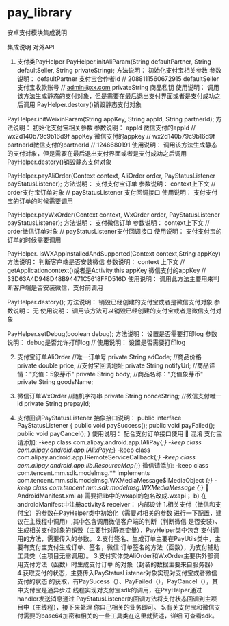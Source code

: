 # pay_library
安卓支付模块集成说明


集成说明	对外API
1.	支付类PayHelper
PayHelper.initAliParam(String defaultPartner, String defaultSeller, String privateString);
方法说明：
初始化支付宝相关参数
参数说明：
defaultPartner 支付宝合作者Id  // 2088111560672915
defaultSeller 支付宝收款账号  // admin@xx.com
privateString 商品私钥
使用说明：
调用该方法生成静态的支付对象，但是需要在最后退出支付界面或者是支付成功之后调用
PayHelper.destory()销毁静态支付对象

PayHelper.initWeixinParam(String appKey, String appId, String partnerId);
方法说明：
初始化支付宝相关参数
参数说明：
appId 微信支付的appId  // wx2d140b79c9b16d9f
appKey 微信支付的appkey  // wx2d140b79c9b16d9f
     partnerId微信支付的partnerId  // 1246680191
使用说明：
调用该方法生成静态的支付对象，但是需要在最后退出支付界面或者是支付成功之后调用
PayHelper.destory()销毁静态支付对象

PayHelper.payAliOrder(Context context, AliOrder order, PayStatusListener payStatusListener);
方法说明：
支付支付宝订单
参数说明：
context上下文  // 
order支付宝订单对象  // 
payStatusListener 支付回调接口
使用说明：
支付支付宝的订单的时候需要调用

PayHelper.payWxOrder(Context context, WxOrder order, PayStatusListener payStatusListener);
方法说明：
支付微信订单
参数说明：
context上下文  // 
order微信订单对象  // 
payStatusListener支付回调接口
使用说明：
支付支付宝的订单的时候需要调用

PayHelper. isWXAppInstalledAndSupported(Context context,String appKey)
方法说明：
判断客户端是否安装微信
参数说明：
     context 上下文 // getApplicationcontext()或者是Activity.this
      appKey  微信支付的appKey  // 33D63A4D948D48B94471C5618FFD516D
使用说明：
     调用此方法主要用来判断客户端是否安装微信，支付前调用

PayHelper.destory();
方法说明：
销毁已经创建的支付宝或者是微信支付对象
参数说明：
无
使用说明：
调用该方法可以销毁已经创建的支付宝或者是微信支付对象

PayHelper.setDebug(boolean debug);
方法说明：
设置是否需要打印log
参数说明：
debug是否允许打印log // 
使用说明：
设置是否需要打印log

2.	支付宝订单AliOrder
//唯一订单号
private String adCode;
//商品价格
private double price;
//支付宝回调地址
private String notifyUrl;
//商品详情："充值：5象芽币"
private String body;
//商品名称："充值象芽币"
private String goodsName;
3.	微信订单WxOrder
//随机字符串
private String nonceString;
//微信支付唯一id
private String prepayId;


4.	支付回调PayStatusListener
抽象接口说明：
public interface PayStatusListener {
    public void paySuccess();
    public void payFailed();
    public void payCancel();
}
使用说明：
配合支付订单接口使用
	混淆
   支付宝请添加:
       -keep class com.alipay.android.app.IAliPay{*;}
       -keep class com.alipay.android.app.IAlixPay{*;}
       -keep class com.alipay.android.app.IRemoteServiceCallback{*;}
       -keep class com.alipay.android.app.lib.ResourceMap{*;}
微信请添加:
    -keep class com.tencent.mm.sdk.modelmsg.** implements
     com.tencent.mm.sdk.modelmsg.WXMediaMessage$IMediaObject {*;}
    -keep class com.tencent.mm.sdk.modelmsg.WXMediaMessage {*;}
	AndroidManifest.xml
a)	需要把lib中的wxapi的包名改成<PackageName>.wxapi；
b)	在androidManifest中注册activity& receiver：
<activity
	android:name="com.alipay.sdk.app.H5PayActivity"
	android:configChanges="orientation|keyboardHidden|navigation"
	android:exported="false"
	android:screenOrientation="behind"
	android:windowSoftInputMode="adjustResize|stateHidden"/>
<activity
    android:name="com.jiyoutang.scanissue.wxapi.WXPayEntryActivity"
    android:exported="true"
    android:launchMode="singleTop"
    android:screenOrientation="portrait"/>
内部设计
     1.相关支付（微信和支付宝）的参数在PayHelper类中初始化（需要对相关的参数
       进行一下配置，建议在主线程中调用）,其中包含调用微信客户端的判断（判断微信
       是否安装）、生成相关支付对象的销毁（主要针对静态变量），PayHelper类中包含
       支付调用的方法，需要传入的参数。
     2.支付签名、生成订单主要在PayUtils类中，主要有支付宝支付生成订单、签名，微信
       订单签名的方法（函数），为支付辅助工具类（主项目无需调用）。
     3.支付实体类AliOrder和WxOrder主要供外部调用支付方法（函数）时生成支付订单
       的对象（封装的数据主要来自服务器）
     4.获取支付的状态，主要传入PayStatusListener对象实现对支付宝或者微信支付的状态
       的获取，有PaySucess（）、PayFailed（），PayCancel（），其中支付宝是通异步过
       线程实现对支付宝sdk的调用，在PayHelper通过handler发送消息通过
        PayStatusListener的回调方法将支付状态回调到主项目中（主线程），接下来处理
       你自己相关的业务即可。
     5.有关支付宝和微信支付需要的base64加密和相关的一些工具类在这里就赘述，详细
       可查看sdk。
      
     
       
      
   

